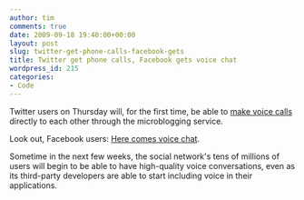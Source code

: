 ```yaml
---
author: tim
comments: true
date: 2009-09-18 19:40:00+00:00
layout: post
slug: twitter-get-phone-calls-facebook-gets
title: Twitter get phone calls, Facebook gets voice chat
wordpress_id: 215
categories:
- Code
---
```


Twitter users on Thursday will, for the first time, be able to [make voice calls](http://digg.com/d314ZwX) directly to each other through the microblogging service.   

  

  

Look out, Facebook users: [Here comes voice chat](http://digg.com/d314NzW).  

  

Sometime in the next few weeks, the social network's tens of millions of users will begin to be able to have high-quality voice conversations, even as its third-party developers are able to start including voice in their applications.
